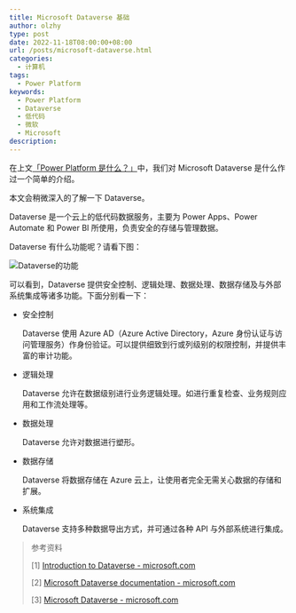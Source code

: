 ```yaml
---
title: Microsoft Dataverse 基础
author: olzhy
type: post
date: 2022-11-18T08:00:00+08:00
url: /posts/microsoft-dataverse.html
categories:
  - 计算机
tags:
  - Power Platform
keywords:
  - Power Platform
  - Dataverse
  - 低代码
  - 微软
  - Microsoft
description:
---
```


在上文[「Power Platform 是什么？」](/posts/what-is-power-platform.html)中，我们对 Microsoft Dataverse 是什么作过一个简单的介绍。

本文会稍微深入的了解一下 Dataverse。

Dataverse 是一个云上的低代码数据服务，主要为 Power Apps、Power Automate 和 Power BI 所使用，负责安全的存储与管理数据。

Dataverse 有什么功能呢？请看下图：

![Dataverse的功能](https://olzhy.github.io/static/images/uploads/2022/11/dataverse-diagram.png#center)

可以看到，Dataverse 提供安全控制、逻辑处理、数据处理、数据存储及与外部系统集成等诸多功能。下面分别看一下：

- 安全控制

  Dataverse 使用 Azure AD（Azure Active Directory，Azure 身份认证与访问管理服务）作身份验证。可以提供细致到行或列级别的权限控制，并提供丰富的审计功能。

- 逻辑处理

  Dataverse 允许在数据级别进行业务逻辑处理。如进行重复检查、业务规则应用和工作流处理等。

- 数据处理

  Dataverse 允许对数据进行塑形。

- 数据存储

  Dataverse 将数据存储在 Azure 云上，让使用者完全无需关心数据的存储和扩展。

- 系统集成

  Dataverse 支持多种数据导出方式，并可通过各种 API 与外部系统进行集成。

> 参考资料
>
> [1] [Introduction to Dataverse - microsoft.com](https://learn.microsoft.com/en-us/training/modules/introduction-common-data-service/)
>
> [2] [Microsoft Dataverse documentation - microsoft.com](https://learn.microsoft.com/en-us/power-apps/maker/data-platform/)
>
> [3] [Microsoft Dataverse - microsoft.com](https://powerplatform.microsoft.com/en-us/dataverse/)
